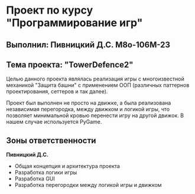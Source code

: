 # Проект по курсу "Программирование игр"
## Выполнил: Пивницкий Д.С. М8о-106М-23

## Тема проекта: "TowerDefence2"

Целью данного проекта являлась реализация игры с многоизвестной механикой "Защита башни" 
с применением ООП (различных паттернов проектирования, сеттеров и так далее).

Проект был выполнен не просто на движке, а была реализована независимая перегородка, между движком и логикой игры,
 что позволяет минимальной кровью перенести игру на другой движок. В нашем случае используется PyGame.

## Зоны ответственности

**Пивницкий Д.С.**
- Общая концепция и архитектура проекта
- Разработка логики игры
- Разработка GUI
- Разработка перегородки между логикой игры и движком
